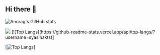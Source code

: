 ## Hi there 👋


![Anurag's GitHub stats](https://github-readme-stats.vercel.app/api?username=syasinakts&show_icons=true&bg_color=00000000)

<picture>
  <source
    srcset="https://github-readme-stats.vercel.app/api?username=syasinakts&show_icons=true&theme=dark"
    media="(prefers-color-scheme: dark)"
  />
  <source
    srcset="https://github-readme-stats.vercel.app/api?username=syasinakts&show_icons=true"
    media="(prefers-color-scheme: light), (prefers-color-scheme: no-preference)"
  />
  <img src="https://github-readme-stats.vercel.app/api?username=syasinakts&show_icons=true" />
  [![Top Langs](https://github-readme-stats.vercel.app/api/top-langs/?username=syasinakts)]
</picture>

[![Top Langs](https://github-readme-stats.vercel.app/api/top-langs/?username=syasinakts)]

<!--
**syasinakts/syasinakts** is a ✨ _special_ ✨ repository because its `README.md` (this file) appears on your GitHub profile.

Here are some ideas to get you started:

- 🔭 I’m currently working on ...
- 🌱 I’m currently learning ...
- 👯 I’m looking to collaborate on ...
- 🤔 I’m looking for help with ...
- 💬 Ask me about ...
- 📫 How to reach me: ...
- 😄 Pronouns: ...
- ⚡ Fun fact: ...
-->
